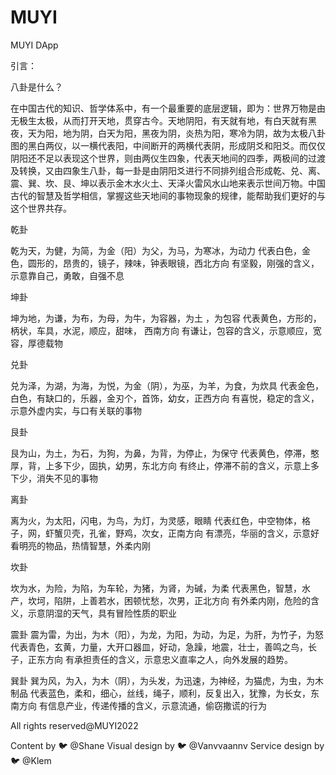 # MUYI
MUYI DApp


引言：

八卦是什么？

在中国古代的知识、哲学体系中，有一个最重要的底层逻辑，即为：世界万物是由无极生太极，从而打开天地，贯穿古今。天地阴阳，有天就有地，有白天就有黑夜，天为阳，地为阴，白天为阳，黑夜为阴，炎热为阳，寒冷为阴，故为太极八卦图的黑白两仪，以一横代表阳，中间断开的两横代表阴，形成阴爻和阳爻。而仅仅阴阳还不足以表现这个世界，则由两仪生四象，代表天地间的四季，两极间的过渡及转换，又由四象生八卦，每一卦是由阴阳爻进行不同排列组合形成乾、兑、离、震、巽、坎、艮、坤以表示金木水火土、天泽火雷风水山地来表示世间万物。中国古代的智慧及哲学相信，掌握这些天地间的事物现象的规律，能帮助我们更好的与这个世界共存。
  
  
  
乾卦

乾为天，为健，为简，为金（阳）为父，为马，为寒冰，为动力
代表白色，金色，圆形的，昂贵的，镜子，辣味，钟表眼镜，西北方向
有坚毅，刚强的含义，示意靠自己，勇敢，自强不息

坤卦

坤为地，为谦，为布，为母，为牛，为容器，为土 ，为包容
代表黄色，方形的，柄状，车具，水泥，顺应，甜味， 西南方向
有谦让，包容的含义，示意顺应，宽容，厚德载物

兑卦

兑为泽，为湖，为海，为悦，为金（阴），为巫，为羊，为食，为炊具
代表金色，白色，有缺口的，乐器，金刃个，首饰，幼女，正西方向
有喜悦，稳定的含义，示意外虚内实，与口有关联的事物

艮卦

艮为山，为土，为石，为狗，为鼻，为背，为停止，为保守
代表黄色，停滞，憨厚，背，上多下少，固执，幼男，东北方向
有终止，停滞不前的含义，示意上多下少，消失不见的事物

离卦

离为火，为太阳，闪电，为鸟，为灯，为灵感，眼睛
代表红色，中空物体，格子，网，虾蟹贝壳，孔雀，野鸡，次女，正南方向
有漂亮，华丽的含义，示意好看明亮的物品，热情智慧，外柔内刚

坎卦

坎为水，为险，为陷，为车轮，为猪，为肾，为碱，为柔
代表黑色，智慧，水产，坎坷，陷阱，上善若水，困顿忧愁，次男，正北方向
有外柔内刚，危险的含义，示意阴湿的天气，具有冒险性质的职业

震卦
震为雷，为出，为木（阳），为龙，为阳，为动，为足，为肝，为竹子，为怒
代表青色，玄黄，力量，大开口器皿，好动，急躁，地震，壮士，善鸣之鸟，长子，正东方向
有承担责任的含义，示意忠义直率之人，向外发展的趋势。

巽卦
巽为风，为入，为木（阴），为头发，为迅速，为神经，为猫虎，为虫，为木制品
代表蓝色，柔和，细心，丝线，绳子，顺利，反复出入，犹豫，为长女，东南方向
有信息产业，传递传播的含义，示意流通，偷窃撒谎的行为


All rights reserved@MUYI2022


Content by 🐦 @Shane
Visual design by 🐦 @Vanvvaannv
Service design by 🐦 @Klem
